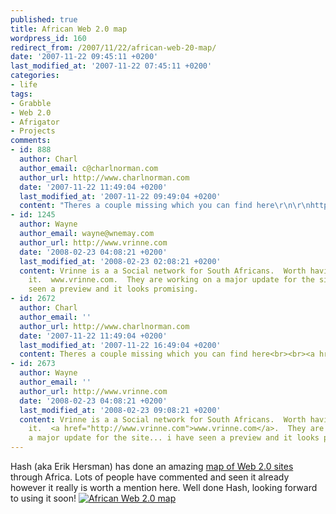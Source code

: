 ```yaml
---
published: true
title: African Web 2.0 map
wordpress_id: 160
redirect_from: /2007/11/22/african-web-20-map/
date: '2007-11-22 09:45:11 +0200'
last_modified_at: '2007-11-22 07:45:11 +0200'
categories:
- life
tags:
- Grabble
- Web 2.0
- Afrigator
- Projects
comments:
- id: 888
  author: Charl
  author_email: c@charlnorman.com
  author_url: http://www.charlnorman.com
  date: '2007-11-22 11:49:04 +0200'
  last_modified_at: '2007-11-22 09:49:04 +0200'
  content: "Theres a couple missing which you can find here\r\n\r\nhttp://www.bandwidthblog.com/2007/09/14/south-africas-web-startups-to-watch/"
- id: 1245
  author: Wayne
  author_email: wayne@wnemay.com
  author_url: http://www.vrinne.com
  date: '2008-02-23 04:08:21 +0200'
  last_modified_at: '2008-02-23 02:08:21 +0200'
  content: Vrinne is a a Social network for South Africans.  Worth having a look at
    it.  www.vrinne.com.  They are working on a major update for the site... i have
    seen a preview and it looks promising.
- id: 2672
  author: Charl
  author_email: ''
  author_url: http://www.charlnorman.com
  date: '2007-11-22 11:49:04 +0200'
  last_modified_at: '2007-11-22 16:49:04 +0200'
  content: Theres a couple missing which you can find here<br><br><a href="http://www.bandwidthblog.com/2007/09/14/south-africas-web-startups-to-watch/">http://www.bandwidthblog.com/2007/09/14/south-a...</a>
- id: 2673
  author: Wayne
  author_email: ''
  author_url: http://www.vrinne.com
  date: '2008-02-23 04:08:21 +0200'
  last_modified_at: '2008-02-23 09:08:21 +0200'
  content: Vrinne is a a Social network for South Africans.  Worth having a look at
    it.  <a href="http://www.vrinne.com">www.vrinne.com</a>.  They are working on
    a major update for the site... i have seen a preview and it looks promising.
---
```

Hash (aka Erik Hersman) has done an amazing <a href="http://whiteafrican.com/?p=805">map of Web 2.0 sites</a> through Africa. Lots of people have commented and seen it already however it really is worth a mention here. Well done Hash, looking forward to using it soon!
<a href="http://www.flickr.com/photos/whiteafrican/2052765262/"><img border="0" src="http://farm3.static.flickr.com/2403/2052765262_7d30b59778.jpg" alt="African Web 2.0 map" /></a>
